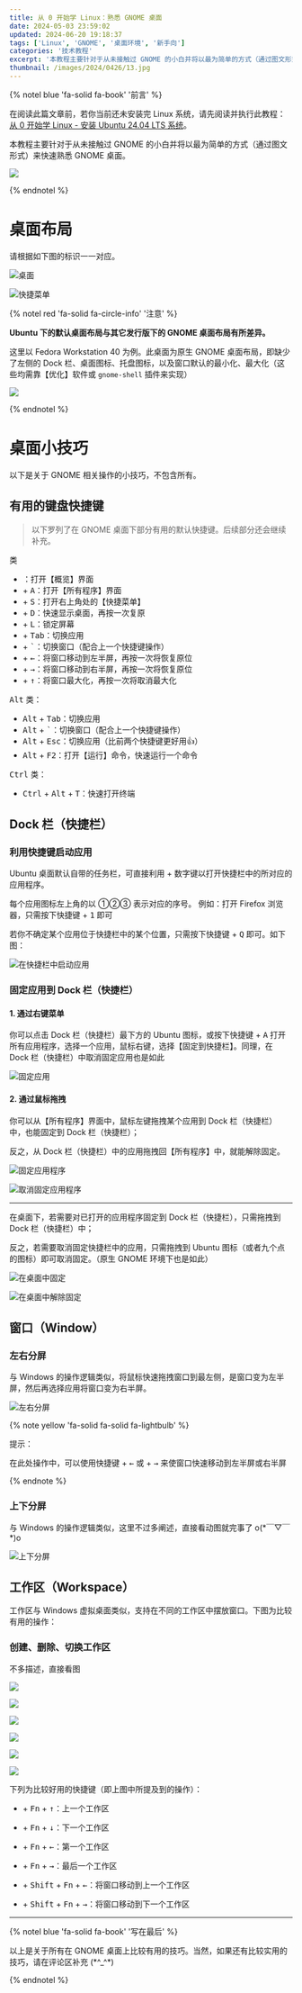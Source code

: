 ```yaml
---
title: 从 0 开始学 Linux：熟悉 GNOME 桌面
date: 2024-05-03 23:59:02
updated: 2024-06-20 19:18:37
tags: ['Linux', 'GNOME', '桌面环境', '新手向']
categories: '技术教程'
excerpt: '本教程主要针对于从未接触过 GNOME 的小白并将以最为简单的方式（通过图文形式）来快速熟悉 GNOME 桌面。'
thumbnail: /images/2024/0426/13.jpg
---
```


{% notel blue 'fa-solid fa-book' '前言' %}

在阅读此篇文章前，若你当前还未安装完 Linux 系统，请先阅读并执行此教程：[从 0 开始学 Linux - 安装 Ubuntu 24.04 LTS 系统](../../../04/26/从-0-开始学-Linux-安装-Ubuntu-24-04-LTS-系统/)。

本教程主要针对于从未接触过 GNOME 的小白并将以最为简单的方式（通过图文形式）来快速熟悉 GNOME 桌面。

![](/images/2024/0426/13.jpg)

{% endnotel %}

# 桌面布局

请根据如下图的标识一一对应。

![桌面](/images/2024/0503/1.jpg)

![快捷菜单](/images/2024/0503/3.jpg)

{% notel red 'fa-solid fa-circle-info' '注意' %}

**Ubuntu 下的默认桌面布局与其它发行版下的 GNOME 桌面布局有所差异。**



这里以 Fedora Workstation 40 为例。此桌面为原生 GNOME 桌面布局，即缺少了左侧的 Dock 栏、桌面图标、托盘图标，以及窗口默认的最小化、最大化（这些均需靠【优化】软件或 `gnome-shell` 插件来实现）

![](/images/2024/0503/2.jpg)

{% endnotel %}

# 桌面小技巧

以下是关于 GNOME 相关操作的小技巧，不包含所有。

## 有用的键盘快捷键

> 以下罗列了在 GNOME 桌面下部分有用的默认快捷键。后续部分还会继续补充。

<kbd><i class="fa-brands fa-windows"></i></kbd> 类

- <kbd><i class="fa-brands fa-windows"></i></kbd>：打开【概览】界面
-  <kbd><i class="fa-brands fa-windows"></i></kbd> + <kbd>A</kbd>：打开【所有程序】界面
-  <kbd><i class="fa-brands fa-windows"></i></kbd> + <kbd>S</kbd>：打开右上角处的【快捷菜单】
-  <kbd><i class="fa-brands fa-windows"></i></kbd> + <kbd>D</kbd>：快速显示桌面，再按一次复原
- <kbd><i class="fa-brands fa-windows"></i></kbd> + <kbd>L</kbd>：锁定屏幕
- <kbd><i class="fa-brands fa-windows"></i></kbd> + <kbd>Tab</kbd>：切换应用
- <kbd><i class="fa-brands fa-windows"></i></kbd> + <kbd>`</kbd>：切换窗口（配合上一个快捷键操作）
- <kbd><i class="fa-brands fa-windows"></i></kbd> + <kbd>←</kbd>：将窗口移动到左半屏，再按一次将恢复原位
- <kbd><i class="fa-brands fa-windows"></i></kbd> + <kbd>→</kbd>：将窗口移动到右半屏，再按一次将恢复原位
- <kbd><i class="fa-brands fa-windows"></i></kbd> + <kbd>↑</kbd>：将窗口最大化，再按一次将取消最大化

<kbd>Alt</kbd> 类：

- <kbd>Alt</kbd> + <kbd>Tab</kbd>：切换应用
- <kbd>Alt</kbd> + <kbd>`</kbd>：切换窗口（配合上一个快捷键操作）
- <kbd>Alt</kbd> + <kbd>Esc</kbd>：切换应用（比前两个快捷键更好用👍）
- <kbd>Alt</kbd> + <kbd>F2</kbd>：打开【运行】命令，快速运行一个命令

<kbd>Ctrl</kbd> 类：

- <kbd>Ctrl</kbd> + <kbd>Alt</kbd> + <kbd>T</kbd>：快速打开终端 



## Dock 栏（快捷栏）

### 利用快捷键启动应用

Ubuntu 桌面默认自带的任务栏，可直接利用 <kbd><i class="fa-brands fa-windows"></i></kbd> + 数字键以打开快捷栏中的所对应的应用程序。

每个应用图标左上角的以 ①②③ 表示对应的序号。
例如：打开 Firefox 浏览器，只需按下快捷键 <kbd><i class="fa-brands fa-windows"></i></kbd> + <kbd>1</kbd> 即可

若你不确定某个应用位于快捷栏中的某个位置，只需按下快捷键 <kbd><i class="fa-brands fa-windows"></i></kbd> + <kbd>Q</kbd> 即可。如下图：

![在快捷栏中启动应用](/images/2024/0503/4.jpg)

### 固定应用到 Dock 栏（快捷栏）

#### 1. 通过右键菜单

你可以点击 Dock 栏（快捷栏）最下方的 Ubuntu 图标，或按下快捷键  <kbd><i class="fa-brands fa-windows"></i></kbd> + <kbd>A</kbd> 打开所有应用程序，选择一个应用，鼠标右键，选择【固定到快捷栏】。同理，在 Dock 栏（快捷栏）中取消固定应用也是如此

![固定应用](/images/2024/0503/5.jpg)

#### 2. 通过鼠标拖拽

你可以从【所有程序】界面中，鼠标左键拖拽某个应用到 Dock 栏（快捷栏）中，也能固定到 Dock 栏（快捷栏）；

反之，从 Dock 栏（快捷栏）中的应用拖拽回【所有程序】中，就能解除固定。 

![固定应用程序](/images/2024/0503/1.gif)

![取消固定应用程序](/images/2024/0503/2.gif)

---

在桌面下，若需要对已打开的应用程序固定到 Dock 栏（快捷栏），只需拖拽到 Dock 栏（快捷栏）中；

反之，若需要取消固定快捷栏中的应用，只需拖拽到 Ubuntu 图标（或者九个点的图标）即可取消固定。（原生 GNOME 环境下也是如此）

![在桌面中固定](/images/2024/0503/3.gif)

![在桌面中解除固定](/images/2024/0503/4.gif)

## 窗口（Window）

### 左右分屏

与 Windows 的操作逻辑类似，将鼠标快速拖拽窗口到最左侧，是窗口变为左半屏，然后再选择应用将窗口变为右半屏。

![左右分屏](/images/2024/0503/6.gif)

{% note yellow 'fa-solid fa-solid fa-lightbulb' %}

提示：

在此处操作中，可以使用快捷键  <kbd><i class="fa-brands fa-windows"></i></kbd> + <kbd>←</kbd> 或 <kbd> <i class="fa-brands fa-windows"></i></kbd> + <kbd>→</kbd> 来使窗口快速移动到左半屏或右半屏

{% endnote %}

### 上下分屏

与 Windows 的操作逻辑类似，这里不过多阐述，直接看动图就完事了 o(\*￣▽￣\*)o

![上下分屏](/images/2024/0503/7.gif)

## 工作区（Workspace）

工作区与 Windows 虚拟桌面类似，支持在不同的工作区中摆放窗口。下图为比较有用的操作：

### 创建、删除、切换工作区

不多描述，直接看图

![](/images/2024/0503/long1.gif)

![](/images/2024/0503/long2.gif)

![](/images/2024/0503/long3.gif)

![](/images/2024/0503/long4.gif)

![](/images/2024/0503/long5.gif)

![](/images/2024/0503/long6.gif)

下列为比较好用的快捷键（即上图中所提及到的操作）：

- <kbd><i class="fa-brands fa-windows"></i></kbd> + <kbd>Fn</kbd> + <kbd>↑</kbd>：上一个工作区

- <kbd><i class="fa-brands fa-windows"></i></kbd> + <kbd>Fn</kbd> + <kbd>↓</kbd>：下一个工作区

- <kbd><i class="fa-brands fa-windows"></i></kbd> + <kbd>Fn</kbd> + <kbd>←</kbd>：第一个工作区

- <kbd><i class="fa-brands fa-windows"></i></kbd> + <kbd>Fn</kbd> + <kbd>→</kbd>：最后一个工作区
- <kbd><i class="fa-brands fa-windows"></i></kbd> + <kbd>Shift</kbd> + <kbd>Fn</kbd> + <kbd>←</kbd>：将窗口移动到上一个工作区

- <kbd><i class="fa-brands fa-windows"></i></kbd> + <kbd>Shift</kbd> + <kbd>Fn</kbd> + <kbd>→</kbd>：将窗口移动到下一个工作区

----

{% notel blue 'fa-solid fa-book' '写在最后' %}

以上是关于所有在 GNOME 桌面上比较有用的技巧。当然，如果还有比较实用的技巧，请在评论区补充 (\*^_^\*)

{% endnotel %}
